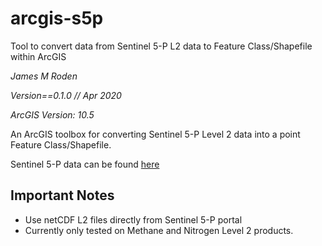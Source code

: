 # arcgis-s5p
Tool to convert data from Sentinel 5-P L2 data to Feature Class/Shapefile within ArcGIS

*James M Roden*

*Version==0.1.0 // Apr 2020*

*ArcGIS Version: 10.5*

An ArcGIS toolbox for converting Sentinel 5-P Level 2 data into a point Feature Class/Shapefile. 

Sentinel 5-P data can be found [here](https://s5phub.copernicus.eu/dhus/#/home)

## Important Notes
- Use netCDF L2 files directly from Sentinel 5-P portal
- Currently only tested on Methane and Nitrogen Level 2 products.
